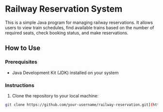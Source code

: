 # Railway Reservation System

This is a simple Java program for managing railway reservations. It allows users to view train schedules, find available trains based on the number of required seats, check booking status, and make reservations.

## How to Use

### Prerequisites
- Java Development Kit (JDK) installed on your system

### Instructions
1. Clone the repository to your local machine:

```bash
git clone https://github.com/your-username/railway-reservation.git](https://github.com/21Abhilash/Railway-Reservation.git)
